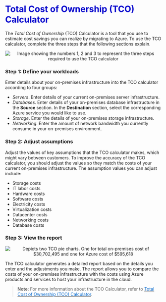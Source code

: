 <h1><strong><span style="color: #0000CD;">Total Cost of Ownership (TCO) Calculator</span></strong></h1>

The *Total Cost of Ownership* (TCO) Calculator is a tool that you use to estimate cost savings you can realize by migrating to Azure. To use the TCO calculator, complete the three steps that the following sections explain.

<p style="text-align:center;"><img src="../Linked_Image_Files/0403-TCO-calculator-steps.png" alt="Image showing the numbers 1, 2 and 3 to represent the three steps required to use the TCO calculator"></p>

### Step 1: Define your workloads

Enter details about your on-premises infrastructure into the TCO calculator according to four groups:

- *Servers*. Enter details of your current on-premises server infrastructure.
- *Databases*. Enter details of your on-premises database infrastructure in the **Source** section. In the **Destination** section, select the corresponding Azure service you would like to use.
- *Storage*. Enter the details of your on-premises storage infrastructure.
- *Networking*. Enter the amount of network bandwidth you currently consume in your on-premises environment.

### Step 2: Adjust assumptions

Adjust the values of key assumptions that the TCO calculator makes, which might vary between customers. To improve the accuracy of the TCO calculator, you should adjust the values so they match the costs of your current on-premises infrastructure. The assumption values you can adjust include:

- Storage costs
- IT labor costs
- Hardware costs
- Software costs
- Electricity costs
- Virtualization costs
- Datacenter costs
- Networking costs
- Database costs

### Step 3: View the report

<p style="text-align:center;">
<img src="../Linked_Image_Files/0403-TCO-calculator-report.png" alt="Depicts two TCO pie charts. One for total on-premises cost of $30,702,495 and one for Azure cost of $595,618">
</p>

The TCO calculator generates a detailed report based on the details you enter and the adjustments you make.  The report allows you to compare the costs of your on-premises infrastructure with the costs using Azure products and services to host your infrastructure in the cloud.

> **Note**: For more information about the TCO Calculator, refer to <a href="https://azure.microsoft.com/en-us/pricing/tco/" target="_blank"><span style="color: #0066cc;" color="#0066cc"> Total Cost of Ownership (TCO) Calculator</span></a>. </p>
